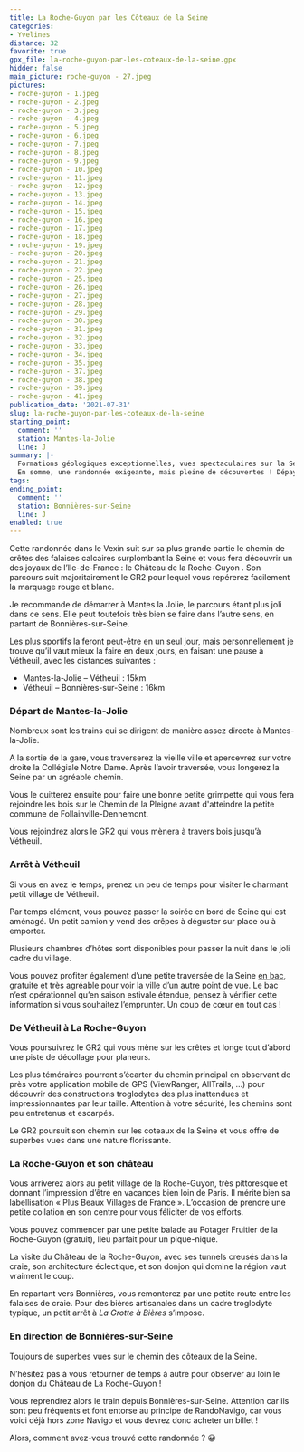 ```yaml
---
title: La Roche-Guyon par les Côteaux de la Seine
categories:
- Yvelines
distance: 32
favorite: true
gpx_file: la-roche-guyon-par-les-coteaux-de-la-seine.gpx
hidden: false
main_picture: roche-guyon - 27.jpeg
pictures:
- roche-guyon - 1.jpeg
- roche-guyon - 2.jpeg
- roche-guyon - 3.jpeg
- roche-guyon - 4.jpeg
- roche-guyon - 5.jpeg
- roche-guyon - 6.jpeg
- roche-guyon - 7.jpeg
- roche-guyon - 8.jpeg
- roche-guyon - 9.jpeg
- roche-guyon - 10.jpeg
- roche-guyon - 11.jpeg
- roche-guyon - 12.jpeg
- roche-guyon - 13.jpeg
- roche-guyon - 14.jpeg
- roche-guyon - 15.jpeg
- roche-guyon - 16.jpeg
- roche-guyon - 17.jpeg
- roche-guyon - 18.jpeg
- roche-guyon - 19.jpeg
- roche-guyon - 20.jpeg
- roche-guyon - 21.jpeg
- roche-guyon - 22.jpeg
- roche-guyon - 25.jpeg
- roche-guyon - 26.jpeg
- roche-guyon - 27.jpeg
- roche-guyon - 28.jpeg
- roche-guyon - 29.jpeg
- roche-guyon - 30.jpeg
- roche-guyon - 31.jpeg
- roche-guyon - 32.jpeg
- roche-guyon - 33.jpeg
- roche-guyon - 34.jpeg
- roche-guyon - 35.jpeg
- roche-guyon - 37.jpeg
- roche-guyon - 38.jpeg
- roche-guyon - 39.jpeg
- roche-guyon - 41.jpeg
publication_date: '2021-07-31'
slug: la-roche-guyon-par-les-coteaux-de-la-seine
starting_point:
  comment: ''
  station: Mantes-la-Jolie
  line: J
summary: |-
  Formations géologiques exceptionnelles, vues spectaculaires sur la Seine, patrimoine historique surprenant, constructions troglodytes, une flore riche et variée… et aussi du dénivelé !
  En somme, une randonnée exigeante, mais pleine de découvertes ! Dépaysement garanti.
tags:
ending_point:
  comment: ''
  station: Bonnières-sur-Seine
  line: J
enabled: true
---
```


Cette randonnée dans le Vexin suit sur sa plus grande partie le chemin de crêtes des falaises calcaires surplombant la Seine et vous fera découvrir un des joyaux de l’Ile-de-France : le Château de la Roche-Guyon . Son parcours suit majoritairement le GR2 pour lequel vous repérerez facilement la marquage rouge et blanc.

Je recommande de démarrer à Mantes la Jolie, le parcours étant plus joli dans ce sens. Elle peut toutefois très bien se faire dans l’autre sens, en
partant de Bonnières-sur-Seine.

Les plus sportifs la feront peut-être en un seul jour, mais personnellement je trouve qu’il vaut mieux la faire en deux jours, en faisant une pause à Vétheuil, avec les distances suivantes :

* Mantes-la-Jolie – Vétheuil : 15km
* Vétheuil – Bonnières-sur-Seine : 16km

### Départ de Mantes-la-Jolie

Nombreux sont les trains qui se dirigent de manière assez directe à Mantes-la-Jolie.

A la sortie de la gare, vous traverserez la vieille ville et apercevrez sur votre droite la Collégiale Notre Dame. Après l’avoir traversée, vous longerez la Seine par un agréable chemin.

Vous le quitterez ensuite pour faire une bonne petite grimpette qui vous fera rejoindre les bois sur le Chemin de la Pleigne avant d'atteindre la petite commune de Follainville-Dennemont.

Vous rejoindrez alors le GR2 qui vous mènera à travers bois jusqu’à Vétheuil.

### Arrêt à Vétheuil

Si vous en avez le temps, prenez un peu de temps pour visiter le charmant petit village de Vétheuil.

Par temps clément, vous pouvez passer la soirée en bord
de Seine qui est aménagé. Un petit camion y vend des crêpes à déguster sur place ou à emporter.

Plusieurs chambres d’hôtes sont disponibles pour passer la nuit
dans le joli cadre du village.

Vous pouvez profiter également d’une petite traversée de
la Seine [en bac](https://mairie-vetheuil.fr/services-et-demarches/transport/le-bac-saison-2021), gratuite et très agréable pour voir la ville d’un autre point de vue. Le bac n’est opérationnel qu’en saison estivale étendue, pensez à vérifier cette information si vous souhaitez l’emprunter. Un coup de cœur en tout cas !

### De Vétheuil à La Roche-Guyon

Vous poursuivrez le GR2 qui vous mène sur les crêtes et longe
tout d’abord une piste de décollage pour planeurs.

Les plus téméraires pourront s’écarter du chemin principal en observant de près votre application mobile de GPS (ViewRanger, AllTrails, …) pour découvrir des constructions troglodytes des plus inattendues et impressionnantes par leur taille. Attention à votre sécurité, les chemins sont peu entretenus et escarpés.

Le GR2 poursuit son chemin sur les coteaux de la Seine et vous offre de superbes vues dans une nature florissante.

### La Roche-Guyon et son château

Vous arriverez alors au petit village de la Roche-Guyon, très pittoresque et donnant l’impression d’être en vacances bien loin
de Paris. Il mérite bien sa labellisation « Plus Beaux Villages de France ».
L’occasion de prendre une petite collation en son centre pour vous féliciter de vos efforts.

Vous pouvez commencer par une petite balade au Potager Fruitier de la Roche-Guyon (gratuit), lieu parfait pour un pique-nique.

La visite du Château de la Roche-Guyon, avec ses tunnels creusés dans la craie, son architecture éclectique, et son donjon qui domine la région vaut vraiment le coup.

En repartant vers Bonnières, vous remonterez par une petite route entre les falaises de craie.
Pour des bières artisanales dans un cadre troglodyte typique, un petit arrêt à
*La Grotte à Bières* s’impose.

### En direction de Bonnières-sur-Seine

Toujours de superbes vues sur le chemin des côteaux de la Seine.

N’hésitez pas à vous retourner de temps à autre pour observer au loin le donjon du Château de La Roche-Guyon !

Vous reprendrez alors le train depuis Bonnières-sur-Seine. Attention car ils sont peu fréquents et font entorse au principe de RandoNavigo, car vous voici déjà hors zone Navigo et vous devrez donc acheter un billet !

Alors, comment avez-vous trouvé cette randonnée ? 😀
